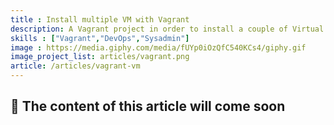 ```yaml
---
title : Install multiple VM with Vagrant
description: A Vagrant project in order to install a couple of Virtual Machine an server. It can be useful in + order to setup a dev environment or a test environment
skills : ["Vagrant","DevOps","Sysadmin"]
image : https://media.giphy.com/media/fUYp0iOzQfC540KCs4/giphy.gif
image_project_list: articles/vagrant.png
article: /articles/vagrant-vm
---
```


##  👀  The content of this article will come soon 
    